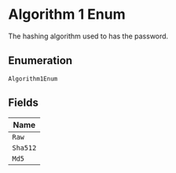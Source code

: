 
# Algorithm 1 Enum

The hashing algorithm used to has the password.

## Enumeration

`Algorithm1Enum`

## Fields

| Name |
|  --- |
| `Raw` |
| `Sha512` |
| `Md5` |

